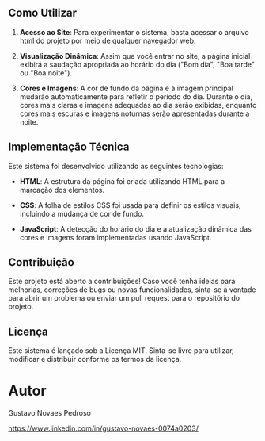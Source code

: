 ## Como Utilizar

1. **Acesso ao Site**: Para experimentar o sistema, basta acessar o arquivo html do projeto por meio de qualquer navegador web.

2. **Visualização Dinâmica**: Assim que você entrar no site, a página inicial exibirá a saudação apropriada ao horário do dia ("Bom dia", "Boa tarde" ou "Boa noite").

3. **Cores e Imagens**: A cor de fundo da página e a imagem principal mudarão automaticamente para refletir o período do dia. Durante o dia, cores mais claras e imagens adequadas ao dia serão exibidas, enquanto cores mais escuras e imagens noturnas serão apresentadas durante a noite.

## Implementação Técnica

Este sistema foi desenvolvido utilizando as seguintes tecnologias:

- **HTML**: A estrutura da página foi criada utilizando HTML para a marcação dos elementos.

- **CSS**: A folha de estilos CSS foi usada para definir os estilos visuais, incluindo a mudança de cor de fundo.

- **JavaScript**: A detecção do horário do dia e a atualização dinâmica das cores e imagens foram implementadas usando JavaScript.

## Contribuição

Este projeto está aberto a contribuições! Caso você tenha ideias para melhorias, correções de bugs ou novas funcionalidades, sinta-se à vontade para abrir um problema ou enviar um pull request para o repositório do projeto.

## Licença

Este sistema é lançado sob a Licença MIT. Sinta-se livre para utilizar, modificar e distribuir conforme os termos da licença.

# Autor

Gustavo Novaes Pedroso

https://www.linkedin.com/in/gustavo-novaes-0074a0203/
